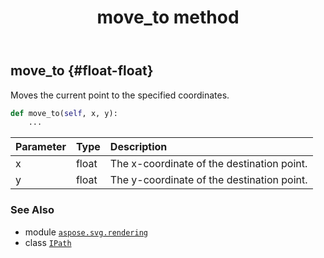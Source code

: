 ﻿---
title: move_to method
second_title: Aspose.SVG for Python via .NET API References
description: 
type: docs
weight: 100
url: /python-net/aspose.svg.rendering/ipath/move_to/
is_root: false
---

## move_to {#float-float}

Moves the current point to the specified coordinates.



```python
def move_to(self, x, y):
    ...
```


| Parameter | Type | Description |
| :- | :- | :- |
| x | float | The x-coordinate of the destination point. |
| y | float | The y-coordinate of the destination point. |



### See Also
* module [`aspose.svg.rendering`](../../)
* class [`IPath`](/svg/python-net/aspose.svg.rendering/ipath)
